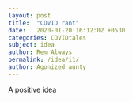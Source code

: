 ```yaml
---
layout: post
title:  "COVID rant"
date:   2020-01-20 16:12:02 +0530
categories: COVIDtales
subject: idea
author: Rem Always
permalink: /idea/i1/
author: Agonized aunty
---
```


A positive idea